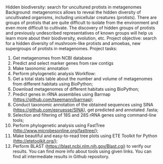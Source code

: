 Hidden biodiversity: search for uncultured protists in metagenomes
Background: metagenomics allows to reveal the hidden diversity of uncultivated organisms, including unicellular creatures (protists). There are groups of protists that are quite difficult to isolate from the environment and even more difficult to cultivate. The discovery of hidden groups of protists and previously undescribed representatives of known groups will help us learn more about their biodiversity, evolution, etc.
Project objective: search for a hidden diversity of mushroom-like protists and amoebas, new supergroups of protists in metagenomes.
Project tasks:
  1. Get metagenomes from NCBI database
  2. Predict and select marker genes from raw contigs
  3. Make taxonomic annotation
  4. Perform phylogenetic analysis
Workflow:
  1. Get a total stats table about the number and volume of metagenomes from different habitats using BioPython;
  2. Download metagenomes of different habitats using BioPython;
  3. Predict genes in rRNA assemblies using Barrnap (https://github.com/tseemann/barrnap);
  4. Conduct taxonomic annotation of the obtained sequences using SINA (https://github.com/epruesse/SINA), get predicted and annotated .fasta;
  5. Selection and filtering of 18S and 28S rRNA genes using command-line tools;
  6. Perform phylogenetic analysis using FastTree (http://www.microbesonline.org/fasttree/);
  7. Make beautiful and easy-to-read tree plots using ETE Toolkit for Python (http://etetoolkit.org/);
  8. Perform BLAST (https://blast.ncbi.nlm.nih.gov/Blast.cgi) to verify our results.
  You can find more info about tools using given links.
  You can find all intermediate results in Github repository.
